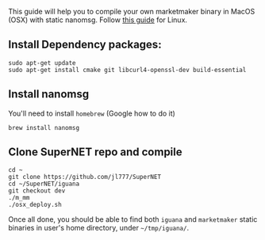 This guide will help you to compile your own marketmaker binary in MacOS (OSX) with static nanomsg.
Follow [this guide](https://github.com/KomodoPlatform/KomodoPlatform/wiki/Compile-marketmaker-Binary-with-Static-nanomsg-in-Linux) for Linux.

## Install Dependency packages:
```shell
sudo apt-get update
sudo apt-get install cmake git libcurl4-openssl-dev build-essential
```

## Install nanomsg
You'll need to install `homebrew` (Google how to do it)
```shell
brew install nanomsg
```

## Clone SuperNET repo and compile
```shell
cd ~
git clone https://github.com/jl777/SuperNET
cd ~/SuperNET/iguana
git checkout dev
./m_mm
./osx_deploy.sh
```
Once all done, you should be able to find both `iguana` and `marketmaker` static binaries in user's home directory, under `~/tmp/iguana/`.